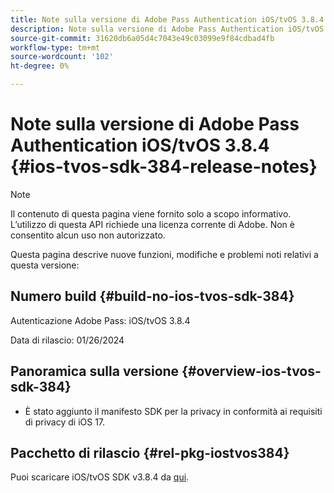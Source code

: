 ```yaml
---
title: Note sulla versione di Adobe Pass Authentication iOS/tvOS 3.8.4
description: Note sulla versione di Adobe Pass Authentication iOS/tvOS 3.8.4
source-git-commit: 31620db6a05d4c7043e49c03099e9f84cdbad4fb
workflow-type: tm+mt
source-wordcount: '102'
ht-degree: 0%

---
```


# Note sulla versione di Adobe Pass Authentication iOS/tvOS 3.8.4 {#ios-tvos-sdk-384-release-notes}

>[!NOTE]
>
>Il contenuto di questa pagina viene fornito solo a scopo informativo. L’utilizzo di questa API richiede una licenza corrente di Adobe. Non è consentito alcun uso non autorizzato.

Questa pagina descrive nuove funzioni, modifiche e problemi noti relativi a questa versione:

## Numero build {#build-no-ios-tvos-sdk-384}

Autenticazione Adobe Pass: iOS/tvOS 3.8.4

Data di rilascio: 01/26/2024



## Panoramica sulla versione {#overview-ios-tvos-sdk-384}

* È stato aggiunto il manifesto SDK per la privacy in conformità ai requisiti di privacy di iOS 17.


## Pacchetto di rilascio {#rel-pkg-iostvos384}

Puoi scaricare iOS/tvOS SDK v3.8.4 da [qui](https://tve.zendesk.com/hc/en-us/articles/204963209-iOS-tvOS-Native-AccessEnabler-Library).
